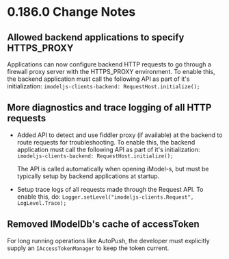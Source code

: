 # 0.186.0 Change Notes

## Allowed backend applications to specify HTTPS_PROXY
Applications can now configure backend HTTP requests to go through a firewall proxy server with the HTTPS_PROXY environment.
To enable this, the backend application must call the following API as part of it's initialization:
  ```imodeljs-clients-backend: RequestHost.initialize();```

## More diagnostics and trace logging of all HTTP requests
* Added API to detect and use fiddler proxy (if available) at the backend to route requests for troubleshooting.
To enable this, the backend application must call the following API as part of it's initialization:
  ```imodeljs-clients-backend: RequestHost.initialize();```

  The API is called automatically when opening iModel-s, but must be typically setup by backend applications at startup.

* Setup trace logs of all requests made through the Request API. To enable this, do:
   ```Logger.setLevel("imodeljs-clients.Request", LogLevel.Trace);```

## Removed IModelDb's cache of accessToken
For long running operations like AutoPush, the developer must explicitly supply an ```IAccessTokenManager``` to keep the token current.
